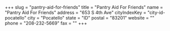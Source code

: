 +++
slug = "pantry-aid-for-friends"
title = "Pantry Aid For Friends"
name = "Pantry Aid For Friends"
address = "653 S 4th Ave"
cityIndexKey = "city-id-pocatello"
city = "Pocatello"
state = "ID"
postal = "83201"
website = ""
phone = "208-232-5669"
fax = ""
+++
